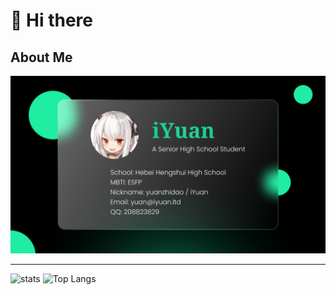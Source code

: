 # 👋 Hi there

## About Me

![card-info](https://raw.githubusercontent.com/yuanzhidao/yuanzhidao/main/assets/img/card-info.png)

---

<img src="https://github-readme-stats.vercel.app/api?username=yuanzhidao&count_private=true&show_icons=true&include_all_commits=true" alt="stats" height="175px" /> <img src="https://github-readme-stats.vercel.app/api/top-langs/?username=yuanzhidao&layout=compact&langs_count=8" alt="Top Langs" height="175px" />
